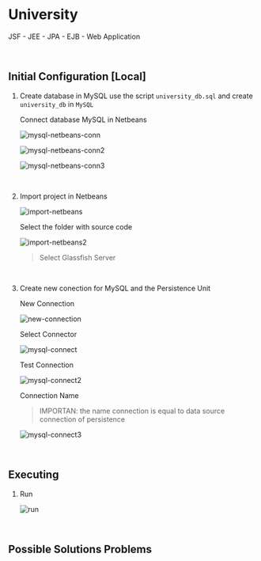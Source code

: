 # University

JSF - JEE - JPA - EJB - Web Application

<br>

## Initial Configuration [Local]

1. Create database in MySQL
    use the script `university_db.sql` and create `university_db` in `MySQL`

    Connect database MySQL in Netbeans

    ![mysql-netbeans-conn](docs/mysql-netbeans-conn.png)

    ![mysql-netbeans-conn2](docs/mysql-netbeans-conn2.png)

    ![mysql-netbeans-conn3](docs/mysql-netbeans-conn3.png)

<br>

2. Import project in Netbeans  

    ![import-netbeans](docs/import-netbeans.png)

    Select the folder with source code
    
    ![import-netbeans2](docs/import-netbeans2.png) 

    > Select Glassfish Server

<br>

3. Create new conection for MySQL and the Persistence Unit 

    New Connection

    ![new-connection](docs/new-connection.png)

    Select Connector

    ![mysql-connect](docs/mysql-connect.png)

    Test Connection

    ![mysql-connect2](docs/mysql-connect2.png)

    Connection Name
    > IMPORTAN: the name connection is equal to data source connection of persistence

    ![mysql-connect3](docs/mysql-connect3.png)

<br>

## Executing 

1. Run

    ![run](docs/run.png)

<br>

## Possible Solutions Problems




